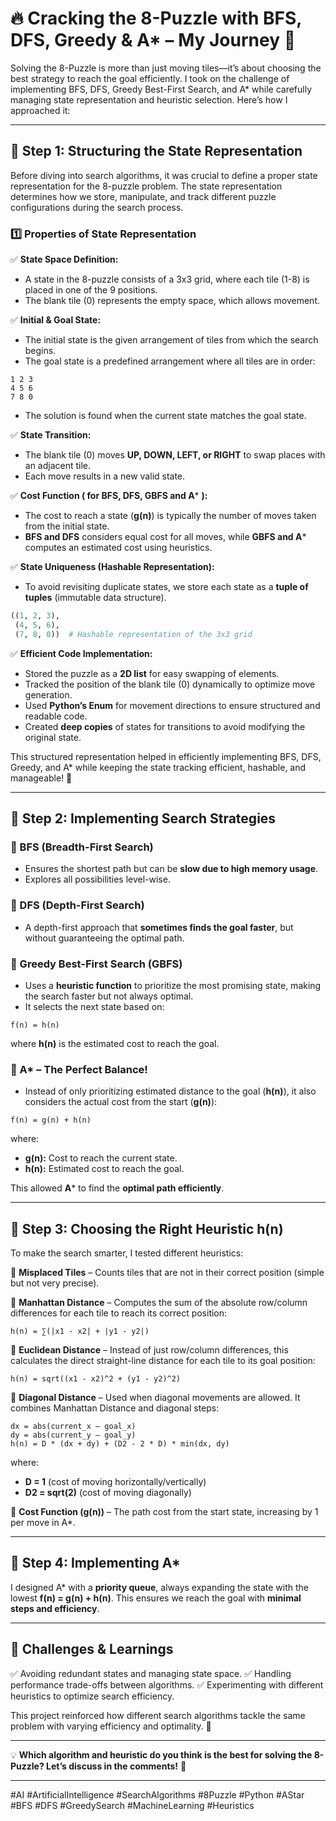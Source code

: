 # 🔥 Cracking the 8-Puzzle with BFS, DFS, Greedy & A* – My Journey 🚀

Solving the 8-Puzzle is more than just moving tiles—it’s about choosing the best strategy to reach the goal efficiently. I took on the challenge of implementing BFS, DFS, Greedy Best-First Search, and A* while carefully managing state representation and heuristic selection. Here’s how I approached it:

---

## 🔹 Step 1: Structuring the State Representation

Before diving into search algorithms, it was crucial to define a proper state representation for the 8-puzzle problem. The state representation determines how we store, manipulate, and track different puzzle configurations during the search process.

### 1️⃣ Properties of State Representation

✅ **State Space Definition:**
- A state in the 8-puzzle consists of a 3x3 grid, where each tile (1-8) is placed in one of the 9 positions.
- The blank tile (0) represents the empty space, which allows movement.

✅ **Initial & Goal State:**
- The initial state is the given arrangement of tiles from which the search begins.
- The goal state is a predefined arrangement where all tiles are in order:
  
```
1 2 3
4 5 6
7 8 0
```
- The solution is found when the current state matches the goal state.

✅ **State Transition:**
- The blank tile (0) moves **UP, DOWN, LEFT, or RIGHT** to swap places with an adjacent tile.
- Each move results in a new valid state.

✅ **Cost Function ( for BFS, DFS, GBFS and A*** **):**
- The cost to reach a state (**g(n)**) is typically the number of moves taken from the initial state.
- **BFS and DFS** considers equal cost for all moves, while **GBFS and A*** computes an estimated cost using heuristics.

✅ **State Uniqueness (Hashable Representation):**
- To avoid revisiting duplicate states, we store each state as a **tuple of tuples** (immutable data structure).

```python
((1, 2, 3),
 (4, 5, 6),
 (7, 8, 0))  # Hashable representation of the 3x3 grid
```

✅ **Efficient Code Implementation:**
- Stored the puzzle as a **2D list** for easy swapping of elements.
- Tracked the position of the blank tile (0) dynamically to optimize move generation.
- Used **Python’s Enum** for movement directions to ensure structured and readable code.
- Created **deep copies** of states for transitions to avoid modifying the original state.

This structured representation helped in efficiently implementing BFS, DFS, Greedy, and A* while keeping the state tracking efficient, hashable, and manageable! 🚀

---

## 🔹 Step 2: Implementing Search Strategies

### 🔹 BFS (Breadth-First Search)
- Ensures the shortest path but can be **slow due to high memory usage**.
- Explores all possibilities level-wise.

### 🔹 DFS (Depth-First Search)
- A depth-first approach that **sometimes finds the goal faster**, but without guaranteeing the optimal path.

### 🔹 Greedy Best-First Search (GBFS)
- Uses a **heuristic function** to prioritize the most promising state, making the search faster but not always optimal.
- It selects the next state based on:

```
f(n) = h(n)
```

where **h(n)** is the estimated cost to reach the goal.

### 🔹 A* – The Perfect Balance!
- Instead of only prioritizing estimated distance to the goal (**h(n)**), it also considers the actual cost from the start (**g(n)**):

```
f(n) = g(n) + h(n)
```

where:
- **g(n):** Cost to reach the current state.
- **h(n):** Estimated cost to reach the goal.

This allowed **A*** to find the **optimal path efficiently**.

---

## 🔹 Step 3: Choosing the Right Heuristic h(n)

To make the search smarter, I tested different heuristics:

📌 **Misplaced Tiles** – Counts tiles that are not in their correct position (simple but not very precise).

📌 **Manhattan Distance** – Computes the sum of the absolute row/column differences for each tile to reach its correct position:

```
h(n) = ∑(|x1 - x2| + |y1 - y2|)
```

📌 **Euclidean Distance** – Instead of just row/column differences, this calculates the direct straight-line distance for each tile to its goal position:

```
h(n) = sqrt((x1 - x2)^2 + (y1 - y2)^2)
```

📌 **Diagonal Distance** – Used when diagonal movements are allowed. It combines Manhattan Distance and diagonal steps:

```
dx = abs(current_x – goal_x)
dy = abs(current_y – goal_y)
h(n) = D * (dx + dy) + (D2 - 2 * D) * min(dx, dy)
```

where:
- **D = 1** (cost of moving horizontally/vertically)
- **D2 = sqrt(2)** (cost of moving diagonally)

📌 **Cost Function (g(n))** – The path cost from the start state, increasing by 1 per move in A*.

---

## 🔹 Step 4: Implementing A*
I designed A* with a **priority queue**, always expanding the state with the lowest **f(n) = g(n) + h(n)**. This ensures we reach the goal with **minimal steps and efficiency**.

---

## 🔹 Challenges & Learnings
✅ Avoiding redundant states and managing state space.
✅ Handling performance trade-offs between algorithms.
✅ Experimenting with different heuristics to optimize search efficiency.

This project reinforced how different search algorithms tackle the same problem with varying efficiency and optimality. 🚀

---

💡 **Which algorithm and heuristic do you think is the best for solving the 8-Puzzle? Let’s discuss in the comments!** 🔽

---

#AI #ArtificialIntelligence #SearchAlgorithms #8Puzzle #Python #AStar #BFS #DFS #GreedySearch #MachineLearning #Heuristics

